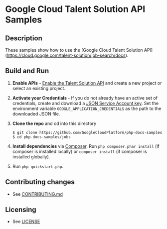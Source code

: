 # Google Cloud Talent Solution API Samples

## Description

These samples show how to use the [Google Cloud Talent Solution API]
(https://cloud.google.com/talent-solution/job-search/docs).

## Build and Run
1.  **Enable APIs** - [Enable the Talent Solution API](https://console.cloud.google.com/flows/enableapi?apiid=jobs.googleapis.com)
    and create a new project or select an existing project.
2.  **Activate your Credentials** - If you do not already have an active set of credentials, create and download a [JSON Service Account key](https://pantheon.corp.google.com/apis/credentials/serviceaccountkey). Set the environment variable `GOOGLE_APPLICATION_CREDENTIALS` as the path to the downloaded JSON file.
3.  **Clone the repo** and cd into this directory

    ```
    $ git clone https://github.com/GoogleCloudPlatform/php-docs-samples
    $ cd php-docs-samples/jobs
    ```
4.  **Install dependencies** via [Composer](http://getcomposer.org/doc/00-intro.md).
    Run `php composer.phar install` (if composer is installed locally) or `composer install`
    (if composer is installed globally).
5.  Run `php quickstart.php`.

## Contributing changes

* See [CONTRIBUTING.md](../../CONTRIBUTING.md)

## Licensing

* See [LICENSE](../../LICENSE)
